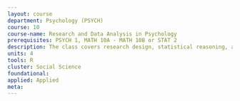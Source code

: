 ```yaml
---
layout: course 
department: Psychology (PSYCH)
course: 10
course-name: Research and Data Analysis in Psychology
prerequisites: PSYCH 1, MATH 10A - MATH 10B or STAT 2
description: The class covers research design, statistical reasoning, and statistical methods appropriate for psychological research. Topics covered in research design include the scientific method, experimental versus correlational designs, controls and placebos, within and between subject designs and temporal or sequence effects. Topics covered in statistics include descriptive versus inferential statistics, linear regression and correlation and univariate statistical tests - t-test, one way and two-way ANOVA, chi-square test. The class also introduces non-parametric tests and modeling. Prospective Psychology majors need to take this course to be admitted to the major.
units: 4
tools: R
cluster: Social Science
foundational: 
applied: Applied
meta: 
---
```

